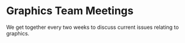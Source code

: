 # Graphics Team Meetings

We get together every two weeks to discuss current issues relating to graphics.
